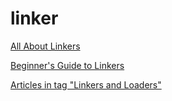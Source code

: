 # linker

[All About Linkers](https://eklitzke.org/all-about-linkers)

[Beginner's Guide to Linkers](https://www.lurklurk.org/linkers/linkers.html)

[Articles in tag "Linkers and Loaders"](https://eli.thegreenplace.net/tag/linkers-and-loaders)
